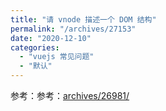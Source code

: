 ```yaml
---
title: "请 vnode 描述一个 DOM 结构"
permalink: "/archives/27153"
date: "2020-12-10"
categories: 
  - "vuejs 常见问题"
  - "默认"
---
```


参考：参考：[archives/26981/](/archives/26981/)
